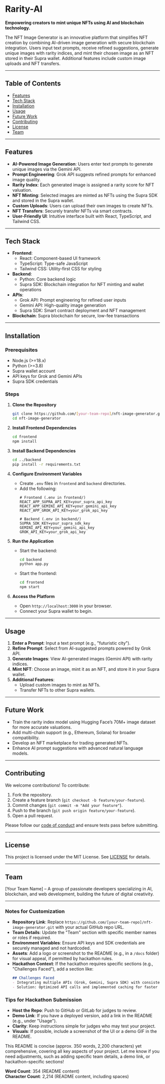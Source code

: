 
# Rarity-AI

**Empowering creators to mint unique NFTs using AI and blockchain technology.**

The NFT Image Generator is an innovative platform that simplifies NFT creation by combining AI-driven image generation with secure blockchain integration. Users input text prompts, receive refined suggestions, generate unique images with rarity indices, and mint their chosen image as an NFT stored in their Supra wallet. Additional features include custom image uploads and NFT transfers.

---

## Table of Contents
- [Features](#features)
- [Tech Stack](#tech-stack)
- [Installation](#installation)
- [Usage](#usage)
- [Future Work](#future-work)
- [Contributing](#contributing)
- [License](#license)
- [Team](#team)

---

## Features
- **AI-Powered Image Generation**: Users enter text prompts to generate unique images via the Gemini API.
- **Prompt Engineering**: Grok API suggests refined prompts for enhanced image quality.
- **Rarity Index**: Each generated image is assigned a rarity score for NFT valuation.
- **NFT Minting**: Selected images are minted as NFTs using the Supra SDK and stored in the Supra wallet.
- **Custom Uploads**: Users can upload their own images to create NFTs.
- **NFT Transfers**: Securely transfer NFTs via smart contracts.
- **User-Friendly UI**: Intuitive interface built with React, TypeScript, and Tailwind CSS.

---

## Tech Stack
- **Frontend**:
  - React: Component-based UI framework
  - TypeScript: Type-safe JavaScript
  - Tailwind CSS: Utility-first CSS for styling
- **Backend**:
  - Python: Core backend logic
  - Supra SDK: Blockchain integration for NFT minting and wallet operations
- **APIs**:
  - Grok API: Prompt engineering for refined user inputs
  - Gemini API: High-quality image generation
  - Supra SDK: Smart contract deployment and NFT management
- **Blockchain**: Supra blockchain for secure, low-fee transactions

---

## Installation

### Prerequisites
- Node.js (>=18.x)
- Python (>=3.8)
- Supra wallet account
- API keys for Grok and Gemini APIs
- Supra SDK credentials

### Steps
1. **Clone the Repository**
   ```bash
   git clone https://github.com/[your-team-repo]/nft-image-generator.git
   cd nft-image-generator
   ```

2. **Install Frontend Dependencies**
   ```bash
   cd frontend
   npm install
   ```

3. **Install Backend Dependencies**
   ```bash
   cd ../backend
   pip install -r requirements.txt
   ```

4. **Configure Environment Variables**
   - Create `.env` files in `frontend` and `backend` directories.
   - Add the following:
     ```env
     # Frontend (.env in frontend/)
     REACT_APP_SUPRA_API_KEY=your_supra_api_key
     REACT_APP_GEMINI_API_KEY=your_gemini_api_key
     REACT_APP_GROK_API_KEY=your_grok_api_key

     # Backend (.env in backend/)
     SUPRA_SDK_KEY=your_supra_sdk_key
     GEMINI_API_KEY=your_gemini_api_key
     GROK_API_KEY=your_grok_api_key
     ```

5. **Run the Application**
   - Start the backend:
     ```bash
     cd backend
     python app.py
     ```
   - Start the frontend:
     ```bash
     cd frontend
     npm start
     ```

6. **Access the Platform**
   - Open `http://localhost:3000` in your browser.
   - Connect your Supra wallet to begin.

---

## Usage
1. **Enter a Prompt**: Input a text prompt (e.g., "futuristic city").
2. **Refine Prompt**: Select from AI-suggested prompts powered by Grok API.
3. **Generate Images**: View AI-generated images (Gemini API) with rarity indices.
4. **Mint NFT**: Choose an image, mint it as an NFT, and store it in your Supra wallet.
5. **Additional Features**:
   - Upload custom images to mint as NFTs.
   - Transfer NFTs to other Supra wallets.

---

## Future Work
- Train the rarity index model using Hugging Face’s 70M+ image dataset for more accurate valuations.
- Add multi-chain support (e.g., Ethereum, Solana) for broader compatibility.
- Develop an NFT marketplace for trading generated NFTs.
- Enhance AI prompt suggestions with advanced natural language models.

---

## Contributing
We welcome contributions! To contribute:
1. Fork the repository.
2. Create a feature branch (`git checkout -b feature/your-feature`).
3. Commit changes (`git commit -m "Add your feature"`).
4. Push to the branch (`git push origin feature/your-feature`).
5. Open a pull request.

Please follow our [code of conduct](CODE_OF_CONDUCT.md) and ensure tests pass before submitting.

---

## License
This project is licensed under the MIT License. See [LICENSE](LICENSE) for details.

---

## Team
[Your Team Name] – A group of passionate developers specializing in AI, blockchain, and web development, building the future of digital creativity.

---

### Notes for Customization
- **Repository Link**: Replace `https://github.com/[your-team-repo]/nft-image-generator.git` with your actual GitHub repo URL.
- **Team Details**: Update the "Team" section with specific member names or roles if required.
- **Environment Variables**: Ensure API keys and SDK credentials are securely managed and not hardcoded.
- **Assets**: Add a logo or screenshot to the README (e.g., in a `/docs` folder) for visual appeal, if permitted by hackathon rules.
- **Hackathon Context**: If the hackathon requires specific sections (e.g., "Challenges Faced"), add a section like:
  ```markdown
  ## Challenges Faced
  - Integrating multiple APIs (Grok, Gemini, Supra SDK) with consistent performance.
  - Solution: Optimized API calls and implemented caching for faster responses.
  ```

### Tips for Hackathon Submission
- **Host the Repo**: Push to GitHub or GitLab for judges to review.
- **Demo Link**: If you have a deployed version, add a link in the README (e.g., under "Usage").
- **Clarity**: Keep instructions simple for judges who may test your project.
- **Visuals**: If possible, include a screenshot of the UI or a demo GIF in the README.

This README is concise (approx. 350 words, 2,200 characters) yet comprehensive, covering all key aspects of your project. Let me know if you need adjustments, such as adding specific team details, a demo link, or hackathon-specific sections!

**Word Count**: 354 (README content)  
**Character Count**: 2,214 (README content, including spaces)
